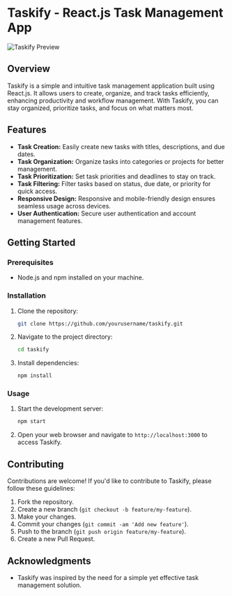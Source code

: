 
# Taskify - React.js Task Management App

![Taskify Preview](preview.png)

## Overview

Taskify is a simple and intuitive task management application built using React.js. It allows users to create, organize, and track tasks efficiently, enhancing productivity and workflow management. With Taskify, you can stay organized, prioritize tasks, and focus on what matters most.

## Features

- **Task Creation:** Easily create new tasks with titles, descriptions, and due dates.
- **Task Organization:** Organize tasks into categories or projects for better management.
- **Task Prioritization:** Set task priorities and deadlines to stay on track.
- **Task Filtering:** Filter tasks based on status, due date, or priority for quick access.
- **Responsive Design:** Responsive and mobile-friendly design ensures seamless usage across devices.
- **User Authentication:** Secure user authentication and account management features.

## Getting Started

### Prerequisites

- Node.js and npm installed on your machine.

### Installation

1. Clone the repository:

   ```bash
   git clone https://github.com/yourusername/taskify.git
   ```

2. Navigate to the project directory:

   ```bash
   cd taskify
   ```

3. Install dependencies:

   ```bash
   npm install
   ```

### Usage

1. Start the development server:

   ```bash
   npm start
   ```

2. Open your web browser and navigate to `http://localhost:3000` to access Taskify.


## Contributing

Contributions are welcome! If you'd like to contribute to Taskify, please follow these guidelines:

1. Fork the repository.
2. Create a new branch (`git checkout -b feature/my-feature`).
3. Make your changes.
4. Commit your changes (`git commit -am 'Add new feature'`).
5. Push to the branch (`git push origin feature/my-feature`).
6. Create a new Pull Request.


## Acknowledgments

- Taskify was inspired by the need for a simple yet effective task management solution.
